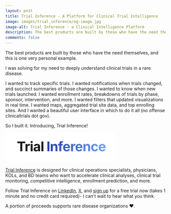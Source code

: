 ```yaml
---
layout: post
title: Trial Inference - A Platform for Clinical Trial Intelligence
image: images/trial_inference/og-image.jpg
image-alt: Trial Inference - a Clinical Intelligence Platform
description: The best products are built by those who have the need themselves, and this is one very personal example. Introducing a platform for clinical intelligence - Trial Inference.
comments: false
---
```


The best products are built by those who have the need themselves, and this is one very personal example.

I was solving for my need to deeply understand clinical trials in a rare disease.

I wanted to track specific trials. I wanted notifications when trials changed, and succinct summaries of those changes. I wanted to know when new trials launched. I wanted enrollment rates, breakdowns of trials by phase, sponsor, intervention, and more. I wanted filters that updated visualizations in real time. I wanted maps, aggregated trial site data, and top enrolling sites. And I wanted a beautiful user interface in which to do it all (no offense clinicaltrials dot gov).

So I built it. Introducing, Trial Inference!

<a href="https://www.trialinference.com/?utm_source=dc_blog"><img src="/images/trial_inference/trial-inference-logo.png" width="344" height="91" alt="Trial Inference Logo" class="centered_img" /></a>

<a href="https://www.trialinference.com/?utm_source=dc_blog">Trial Inference</a> is designed for clinical operations specialists, physicians, KOLs, and BD teams who want to accelerate clinical analyses, clinical trial monitoring, competitive intelligence, enrollment prediction, and more.

Follow Trial Inference on <a href="https://www.linkedin.com/company/trial-inference/" target="_blank">LinkedIn</a>, <a href="https://x.com/trialinference" target="_blank">X</a>, and <a href="https://www.trialinference.com/signup?utm_source=dc_blog">sign up</a> for a free trial now (takes 1 minute and no credit card required)- I can't wait to hear what you think.

A portion of proceeds supports rare disease organizations ❤️.
